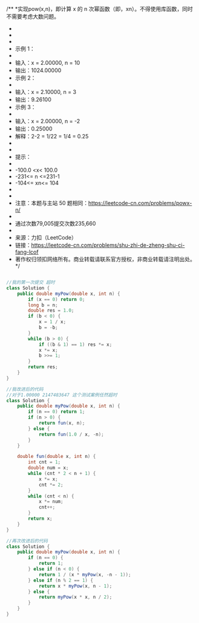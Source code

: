 /**
*实现pow(x,n)，即计算 x 的 n 次幂函数（即，xn）。不得使用库函数，同时不需要考虑大数问题。

*
*
*
* 示例 1：
*
* 输入：x = 2.00000, n = 10
* 输出：1024.00000
* 示例 2：
*
* 输入：x = 2.10000, n = 3
* 输出：9.26100
* 示例 3：
*
* 输入：x = 2.00000, n = -2
* 输出：0.25000
* 解释：2-2 = 1/22 = 1/4 = 0.25
*
*
* 提示：
*
* -100.0 <x< 100.0
* -231<= n <=231-1
* -104<= xn<= 104
*
*
* 注意：本题与主站 50 题相同：https://leetcode-cn.com/problems/powx-n/
*
* 通过次数79,005提交次数235,660
*
* 来源：力扣（LeetCode）
* 链接：https://leetcode-cn.com/problems/shu-zhi-de-zheng-shu-ci-fang-lcof
* 著作权归领扣网络所有。商业转载请联系官方授权，非商业转载请注明出处。
  */

````java

//我的第一次提交 超时
class Solution {
    public double myPow(double x, int n) {
        if (x == 0) return 0;
        long b = n;
        double res = 1.0;
        if (b < 0) {
            x = 1 / x;
            b = -b;
        }
        while (b > 0) {
            if ((b & 1) == 1) res *= x;
            x *= x;
            b >>= 1;
        }
        return res;
    }
}

//我改进后的代码
//对于1.00000 2147483647 这个测试案例任然超时
class Solution {
    public double myPow(double x, int n) {
        if (n == 0) return 1;
        if (n > 0) {
            return fun(x, n);
        } else {
            return fun(1.0 / x, -n);
        }
    }

    double fun(double x, int n) {
        int cnt = 1;
        double num = x;
        while (cnt * 2 < n + 1) {
            x *= x;
            cnt *= 2;
        }
        while (cnt < n) {
            x *= num;
            cnt++;
        }
        return x;
    }
}

//再次改进后的代码
class Solution {
    public double myPow(double x, int n) {
        if (n == 0) {
            return 1;
        } else if (n < 0) {
            return 1 / (x * myPow(x, -n - 1));
        } else if (n % 2 == 1) {
            return x * myPow(x, n - 1);
        } else {
            return myPow(x * x, n / 2);
        }
    }
}

````

